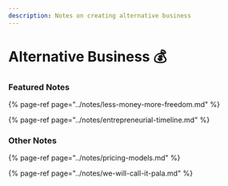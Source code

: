 ```yaml
---
description: Notes on creating alternative business
---
```


# Alternative Business 💰

### Featured Notes

{% page-ref page="../notes/less-money-more-freedom.md" %}

{% page-ref page="../notes/entrepreneurial-timeline.md" %}

### Other Notes

{% page-ref page="../notes/pricing-models.md" %}

{% page-ref page="../notes/we-will-call-it-pala.md" %}

